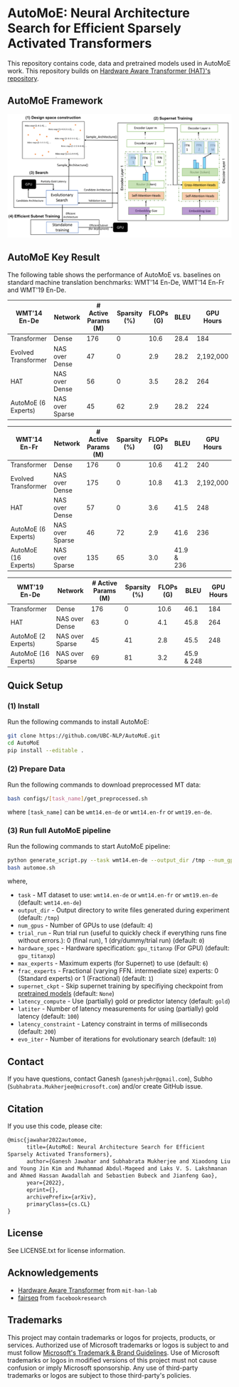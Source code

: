 # AutoMoE: Neural Architecture Search for Efficient Sparsely Activated Transformers

This repository contains code, data and pretrained models used in AutoMoE work. This repository builds on [Hardware Aware Transformer (HAT)'s repository](https://github.com/mit-han-lab/hardware-aware-transformers).

## AutoMoE Framework
![AutoMoE Framework](images/framework.png)

## AutoMoE Key Result

The following table shows the performance of AutoMoE vs. baselines on standard machine translation benchmarks: WMT'14 En-De, WMT'14 En-Fr and WMT'19 En-De.

| WMT’14 En-De         | Network | \# Active Params (M) | Sparsity (%) | FLOPs (G) | BLEU  | GPU Hours  |
|----------------|--------|---------|------|------|------|------|
| Transformer | Dense | 176 | 0 | 10.6 | 28.4 |  184 |
| Evolved Transformer | NAS over Dense | 47 | 0 | 2.9 | 28.2 | 2,192,000 |
| HAT | NAS over Dense | 56 | 0 | 3.5 | 28.2 | 264 |
| AutoMoE (6 Experts) | NAS over Sparse | 45 | 62 | 2.9 | 28.2 | 224 | 

| WMT’14 En-Fr         | Network | \# Active Params (M) | Sparsity (%) | FLOPs (G) | BLEU  | GPU Hours  |
|----------------|--------|---------|------|------|------|------|
| Transformer |  Dense | 176 | 0 | 10.6 | 41.2 | 240 |
| Evolved Transformer | NAS over Dense | 175 | 0 | 10.8 | 41.3 | 2,192,000  |
| HAT | NAS over Dense | 57 | 0 | 3.6 | 41.5 | 248 |
| AutoMoE (6 Experts) | NAS over Sparse | 46 | 72 | 2.9 | 41.6 | 236  |
| AutoMoE (16 Experts) | NAS over Sparse | 135 | 65 | 3.0 | 41.9 & 236 | 

| WMT’19 En-De        | Network | \# Active Params (M) | Sparsity (%) | FLOPs (G) | BLEU  | GPU Hours  |
|----------------|--------|---------|------|------|------|------|
| Transformer |  Dense | 176 | 0 | 10.6 | 46.1 | 184 |
| HAT | NAS over Dense | 63 | 0 | 4.1 | 45.8 | 264 |
| AutoMoE (2 Experts) | NAS over Sparse | 45 | 41 | 2.8 | 45.5 | 248  |
| AutoMoE (16 Experts) | NAS over Sparse | 69 | 81 | 3.2 | 45.9 & 248 | 


## Quick Setup

### (1) Install
Run the following commands to install AutoMoE:
```bash
git clone https://github.com/UBC-NLP/AutoMoE.git
cd AutoMoE
pip install --editable .
```

### (2) Prepare Data
Run the following commands to download preprocessed MT data:
```bash
bash configs/[task_name]/get_preprocessed.sh
```
where `[task_name]` can be `wmt14.en-de` or `wmt14.en-fr` or `wmt19.en-de`.

### (3) Run full AutoMoE pipeline
Run the following commands to start AutoMoE pipeline:
```bash
python generate_script.py --task wmt14.en-de --output_dir /tmp --num_gpus 4 --trial_run 0 --hardware_spec gpu_titanxp --max_experts 6 --frac_experts 1 > automoe.sh
bash automoe.sh
```
where,
* `task` - MT dataset to use: `wmt14.en-de` or `wmt14.en-fr` or `wmt19.en-de` (default: `wmt14.en-de`)
* `output_dir` - Output directory to write files generated during experiment (default: `/tmp`)
* `num_gpus` - Number of GPUs to use (default: `4`)
* `trial_run` - Run trial run (useful to quickly check if everything runs fine without errors.): 0 (final run), 1 (dry/dummy/trial run) (default: `0`)
* `hardware_spec` - Hardware specification: `gpu_titanxp` (For GPU) (default: `gpu_titanxp`)
* `max_experts` - Maximum experts (for Supernet) to use (default: `6`)
* `frac_experts` - Fractional (varying FFN. intermediate size) experts: 0 (Standard experts) or 1 (Fractional) (default: `1`)
* `supernet_ckpt` - Skip supernet training by specifiying checkpoint from [pretrained models](https://1drv.ms/u/s!AlflMXNPVy-wgb9w-aq0XZypZjqX3w?e=VmaK4n) (default: `None`)
* `latency_compute` - Use (partially) gold or predictor latency (default: `gold`)
* `latiter` - Number of latency measurements for using (partially) gold latency (default: `100`)
* `latency_constraint` - Latency constraint in terms of milliseconds (default: `200`)
* `evo_iter` - Number of iterations for evolutionary search (default: `10`)

## Contact
If you have questions, contact Ganesh (`ganeshjwhr@gmail.com`), Subho (`Subhabrata.Mukherjee@microsoft.com`) and/or create GitHub issue.

## Citation
If you use this code, please cite:
```
@misc{jawahar2022automoe,
      title={AutoMoE: Neural Architecture Search for Efficient Sparsely Activated Transformers}, 
      author={Ganesh Jawahar and Subhabrata Mukherjee and Xiaodong Liu and Young Jin Kim and Muhammad Abdul-Mageed and Laks V. S. Lakshmanan and Ahmed Hassan Awadallah and Sebastien Bubeck and Jianfeng Gao},
      year={2022},
      eprint={},
      archivePrefix={arXiv},
      primaryClass={cs.CL}
}
```

## License
See LICENSE.txt for license information.

## Acknowledgements
* [Hardware Aware Transformer](https://github.com/mit-han-lab/hardware-aware-transformers) from `mit-han-lab`
* [fairseq](https://github.com/facebookresearch/fairseq) from `facebookresearch`

## Trademarks

This project may contain trademarks or logos for projects, products, or services. Authorized use of Microsoft 
trademarks or logos is subject to and must follow 
[Microsoft's Trademark & Brand Guidelines](https://www.microsoft.com/en-us/legal/intellectualproperty/trademarks/usage/general).
Use of Microsoft trademarks or logos in modified versions of this project must not cause confusion or imply Microsoft sponsorship.
Any use of third-party trademarks or logos are subject to those third-party's policies.
